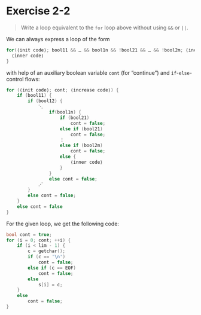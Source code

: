 # Exercise 2-2

> Write a loop equivalent to the `for` loop above without using `&&` or `||`.

We can always express a loop of the form
```c
for(⟨init code⟩; bool11 && … && bool1n && !bool21 && … && !bool2m; ⟨increase code⟩) {
  ⟨inner code⟩
}
```
with help of an auxiliary boolean variable `cont` (for “continue”) and `if`-`else`-control flows:
```c
for (⟨init code⟩; cont; ⟨increase code⟩) {
	if (bool11) {
		if (bool12) {
			⋱
				if(bool1n) {
					if (bool21)
						cont = false;
					else if (bool21)
						cont = false;
					⋮
					else if (bool2m)
						cont = false;
					else {
						⟨inner code⟩
					}
				}
				else cont = false;
			⋰
		}
		else cont = false;
	}
	else cont = false
}
```

For the given loop, we get the following code:
```c
bool cont = true;
for (i = 0; cont; ++i) {
	if (i < lim - 1) {
		c = getchar();
		if (c == '\n')
			cont = false;
		else if (c == EOF)
			cont = false;
		else
			s[i] = c;
	}
	else
		cont = false;
}
```
